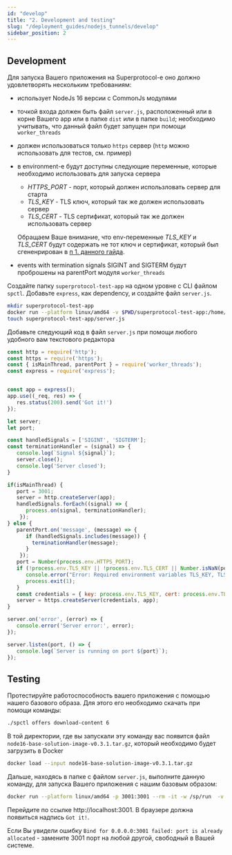 ```yaml
---
id: "develop"
title: "2. Development and testing"
slug: "/deployment_guides/nodejs_tunnels/develop"
sidebar_position: 2
---
```


## Development

Для запуска Вашего приложения на Superprotocol-е оно должно удовлетворять нескольким требованиям:
* использует NodeJs 16 версии с CommonJs модулями
* точкой входа должен быть файл `server.js`, расположенный или в корне Вашего app или в папке `dist` или в папке `build`; необходимо учитывать, что данный файл будет запущен при помощи `worker_threads`
* должен использоваться только `https` сервер (`http` можно использовать для тестов, см. пример)
* в environment-е будут доступны следующие переменные, которые необходимо использовать для запуска сервера
    * _HTTPS_PORT_ - порт, который должен использловать сервер для старта
    * _TLS_KEY_ - TLS ключ, который так же должен использовать сервер 
    * _TLS_CERT_ -  TLS сертификат, который так же должен использовать сервер
    
    Обращаем Ваше внимание, что env-переменные _TLS_KEY_ и _TLS_CERT_ будут содержать не тот ключ и сертификат, который был сгененрирован в [п 1. данного гайда](/developers/deployment_guides/nodejs_tunnels/preparing).
* events with termination signals SIGINT and SIGTERM будут проброшены на parentPort модуля `worker_threads`

Создайте папку `superprotocol-test-app` на одном уровне с CLI файлом `spctl`. Добавьте `express`, как dependency, и создайте файл `server.js`.
```bash
mkdir superprotocol-test-app
docker run --platform linux/amd64 -v $PWD/superprotocol-test-app:/home/node -w /home/node node:16-buster-slim npm add express 
touch superprotocol-test-app/server.js
```

Добавьте следующий код в файл `server.js` при помощи любого удобного вам текстового редактора
```javascript title="server.js"
const http = require('http');
const https = require('https');
const { isMainThread, parentPort } = require('worker_threads');
const express = require('express');


const app = express();
app.use((_req, res) => {
   res.status(200).send('Got it!')
});

let server;
let port;

const handledSignals = ['SIGINT', 'SIGTERM']; 
const terminationHandler = (signal) => {
   console.log(`Signal ${signal}`);
   server.close();
   console.log('Server closed');
}

if(isMainThread) {
   port = 3001;
   server = http.createServer(app);
   handledSignals.forEach((signal) => {
      process.on(signal, terminationHandler);
    });
} else {
   parentPort.on('message', (message) => {
      if (handledSignals.includes(message)) {
        terminationHandler(message);
      }
    });
   port = Number(process.env.HTTPS_PORT);
   if (!process.env.TLS_KEY || !process.env.TLS_CERT || Number.isNaN(port)) {
      console.error("Error: Required environment variables TLS_KEY, TLS_CERT, and HTTPS_PORT are not set");
      process.exit(1);
   }
   const credentials = { key: process.env.TLS_KEY, cert: process.env.TLS_CERT };
   server = https.createServer(credentials, app);
}

server.on('error', (error) => {
   console.error('Server error:', error);
});

server.listen(port, () => {
   console.log(`Server is running on port ${port}`);
});
```

## Testing

Протестируйте работоспособность вашего приложения с помощью нашего базового образа. Для этого его необходимо скачать при помощи команды:

```bash
./spctl offers download-content 6 
```

В той директории, где вы запускали эту команду вас появится файл `node16-base-solution-image-v0.3.1.tar.gz`, который необходимо будет загрузить в Docker

```bash
docker load --input node16-base-solution-image-v0.3.1.tar.gz
```

Дальше, находясь в папке с файлом `server.js`, выполните данную команду, для запуска Вашего приложения с нашим базовым образом:

```bash
docker run --platform linux/amd64 -p 3001:3001 --rm -it -w /sp/run  -v $PWD/superprotocol-test-app:/sp/run --entrypoint /usr/local/bin/node gsc-node16-base-solution:latest /sp/run/server.js
```

Перейдите по ссылке http://localhost:3001. В браузере должна появиться надпись `Got it!`.

Если Вы увидели ошибку `Bind for 0.0.0.0:3001 failed: port is already allocated` - замените 3001 порт на любой другой, свободный в Вашей системе.
